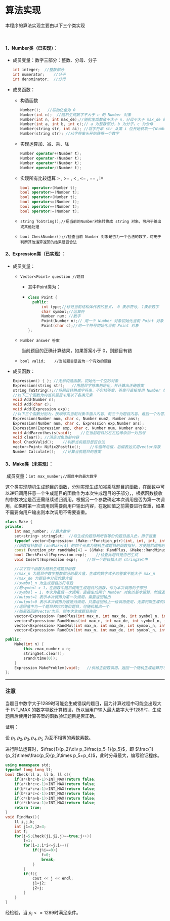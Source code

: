 # 算法实现

本程序的算法实现主要由以下三个类实现     

​    

#### 1、Number类（已实现）：

+ 成员变量：数字三部分：整数、分母、分子

  ```c++
  int integer;	//整数部分
  int numerator;	//分子
  int denominator;	//分母
  ```

+ 成员函数：

  + 构造函数

    ```C++
    Number();	//初始化全为 0
    Number(int n);	//随机生成数字不大于 n 的 Number 对象
    Number(int n, int max_de);//随机生成数值不大于 n，分母不大于 max_de 的 Number 对象
    Number(int a, int b, int c);// a 为整数部分，b 为分子，c 为分母
    Number(string str, int &i);	//将字符串 str 从第 i 位开始获取一个Number对象
    Number(string str);	//从字符串头开始获得一个数字
    ```

  + 实现运算加、减、乘、除

    ```c++
    Number operator+(Number t);
    Number operator-(Number t);
    Number operator*(Number t);
    Number operator/(Number t);
    ```

  + 实现所有比较运算 > , >= , < , <= , == , != 

    ```c++
    bool operator>(Number t);
    bool operator>=(Number t);
    bool operator<(Number t);
    bool operator<=(Number t);
    bool operator==(Number t);
    bool operator!=(Number t);
    ```

  + `string ToString();//把当前的Number对象转换成 string 对象，可用于输出或其他处理`

  + `bool CheckNumber();//检查当前 Number 对象是否为一个合法的数字，可用于判断其他运算返回的结果是否合法`

#### 2、Expression类（已实现）：

+ 成员变量：

  + `Vector<Point> question //题目`

    + 其中Point类为：

    + ```C++
      class Point {
      	public:
      		int type;//标记当前结构体代表的意义， 0 表示符号, 1表示数字
      		char symbol;//运算符
      		Number num;	//数字
      		Point(Number n);// 用一个 Number 对象初始化当前 Point 对象
      		Point(char c);//用一个符号初始化当前 Point 对象
      };
      ```

  + `Number answer 答案`

    ​	当前题目的正确计算结果，如果答案小于 0，则题目有错

  + `bool valid;	//当前题目是否为一个有效的题目`

+ 成员函数：

  ```c++
  Expression() { };	//无参构造函数，初始化一个空的对象
  Expression(string str);	//用题目字符串初始化，并计算出正确答案
  string ToString();//将题目转换成字符串，不包括答案，答案可直接使用 Number 类的 ToString 函数转换
  //以下三个函数为向当前题目末尾以下各类元素
  void Add(Number n);
  void Add(char c);
  void Add(Expression exp);
  //以下三个函数分别为，按顺序向当前对象中插入内容，前三个为题目内容，最后一个为答案
  Expression(Number num, char c, Number num2, Number ans);
  Expression(Number num, char c, Expression exp,Number ans);
  Expression(Expression exp, char c, Number num, Number ans);
  void AddParenthesis(void);	//在当前题目的左右边缘添加一对括号
  void clear();	//清空对象当前内容
  bool CheckValid();	//判断当前题目是否合法
  vector<Point> Nifix2Postfix();	//中缀转后缀，后缀表达式用vector存放 
  Number Calculate();	//计算当前题目的答案
  ```

  

#### 3、Make类（未实现）：

​	成员变量：`int max_number;//题目中的最大数字`

​	这个类实现随机生成题目的函数，分别实现生成加减乘除题目的函数，在函数中可以递归调用任意一个生成题目的函数作为本次生成题目的子部分，，根据函数接收的参数决定是否还需继续递归调用，根据另一个参数确定本次调用是否为第一次调用，如果时第一次调用则需要向用户输出内容，在返回值之前需要进行查重，如果不需要向用户输出则本次调用不需要查重。

```c++
class Make {
private:
	int max_number;	//最大数字
	set<string> stringSet;	//将生成的题目和所有等价的题目插入此，用于查重
	typedef vector<Expression> (Make::*Function_ptr)(int, int, int, int);
	//函数指针数组 randMake[4] 的四个元素为随机生成题目的函数指针，方便随机调用时使用
	const Function_ptr randMake[4] = {&Make::RandPlus, &Make::RandMinus, &Make::RandMul, &Make::RandDiv };
	bool CheckExist(Expression exp);	//检查此题目是否已生成
	void Insert(Expression exp);	//将一个题目插入到 stringSet中

	//以下四个函数为随机生成题目函数
	//max_n 为题目中数字整数部分的最大值，生成的数字式子的答案不能大于 max_n
	//max_de 为题目中分母的最大值
	//symbol_n 为生成题目的符号数
	//若symbol > 1，在函数中随机调用生成题目的函数，作为本次调用的子部份
	//symbol = 1，本次为最后一次调用，直接生成两个 Number 对象的基本运算，然后返回
	//output=1 表示本次调用为第一次调用，需要返回输出
	//output=0 表示本次调用为被递归调用，只需返回给上一级调用使用，无需判断生成的题目是否存在 stringSet 中
	//返回值中为一个题目和它的等价题目，可随机输出一个
	//如果返回的vector为空，则本次生成题目失败
	vector<Expression> RandPlus(int max_n, int max_de, int symbol_n, int output);
	vector<Expression> RandMinus(int max_n, int max_de, int symbol_n, int output);
	vector<Expression> RandMul(int max_n, int max_de, int symbol_n, int output);
	vector<Expression> RandDiv(int max_n, int max_de, int symbol_n, int output);

public:
	Make(int n) {
		this->max_number = n;
		stringSet.clear();
		srand(time(0));
	}
	Expression MakeProblem(void);	//供给主函数调用，返回一个随机生成运算符不超过3个的正确题目
};
```

---



### 注意

当题目中数字大于1289时可能会生成错误的题目，因为计算过程中可能会出现大于 INT_MAX 的数字导致计算错误，所以当用户输入最大数字大于1289时，生成题目后使用计算答案的函数验证题目是否正确。

证明：

设 $p_1, p_2, p_3, p_4, p_5$ 为互不相等的素数素数。

进行除法运算时，$\frac{1}{p_2}\div p_3\frac{p_5-1}{p_5}$，即 $\frac{1}{p_2}\times\frac{p_5}{p_3\times p_5+p_4}$，此时分母最大，编写验证程序。

```c++
using namespace std;
typedef long long ll;
bool Check(ll a, ll b, ll c){
	if(a*(b*c+b-1)>INT_MAX)return false;
	if(a*(b*c+c-1)>INT_MAX)return false;
	if(b*(a*c+a-1)>INT_MAX)return false;
	if(b*(a*c+c-1)>INT_MAX)return false;
	if(c*(b*a+b-1)>INT_MAX)return false;
	if(c*(b*a+a-1)>INT_MAX)return false;
	return true;
}
void FindMax(){
	ll i,j,k;
	int j1=2,j2=3;
	int f;
	for(j=5;Check(j1,j2,j)==true;j++){
		f=1;
		for(i=2;i*i<=j;i++){
			if(j%i==0){
				f=0;
				break;
			}
		}
		if(f){
			cout << j << endl;
			j1=j2;
			j2=j;
		}
	}
}

```

经检验，当 $p_i<=1289​$ 时满足条件。


